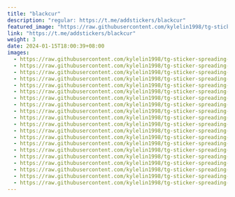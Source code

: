 ```yaml
---
title: "blackcur"
description: "regular: https://t.me/addstickers/blackcur"
featured_image: "https://raw.githubusercontent.com/kylelin1998/tg-sticker-spreading-worldwide-images/main/img/87ce962b-a04c-4819-be5f-59baab530f14.jpg"
link: "https://t.me/addstickers/blackcur"
weight: 3
date: 2024-01-15T18:00:39+08:00
images:
  - https://raw.githubusercontent.com/kylelin1998/tg-sticker-spreading-worldwide-images/main/img/87ce962b-a04c-4819-be5f-59baab530f14.jpg
  - https://raw.githubusercontent.com/kylelin1998/tg-sticker-spreading-worldwide-images/main/img/25ee9d49-6917-4ba0-8d0b-be5a93ba888c.jpg
  - https://raw.githubusercontent.com/kylelin1998/tg-sticker-spreading-worldwide-images/main/img/0a2ad2fc-3abd-49e4-867f-d75b18332abe.jpg
  - https://raw.githubusercontent.com/kylelin1998/tg-sticker-spreading-worldwide-images/main/img/af80ec17-2eb4-4f83-bd05-593d5805a570.jpg
  - https://raw.githubusercontent.com/kylelin1998/tg-sticker-spreading-worldwide-images/main/img/5f1839a3-50c6-4a20-b2bc-fc820b783a05.jpg
  - https://raw.githubusercontent.com/kylelin1998/tg-sticker-spreading-worldwide-images/main/img/2bb58c4a-cbcf-4981-b44c-f2f4cd5d6919.jpg
  - https://raw.githubusercontent.com/kylelin1998/tg-sticker-spreading-worldwide-images/main/img/4c870842-d546-47f8-9ac2-0ba59c2e6848.jpg
  - https://raw.githubusercontent.com/kylelin1998/tg-sticker-spreading-worldwide-images/main/img/dd2cc72f-de54-4c09-8017-3066e2138c9d.jpg
  - https://raw.githubusercontent.com/kylelin1998/tg-sticker-spreading-worldwide-images/main/img/ed4d3249-d76f-494b-ae64-e9a4d30db5b4.jpg
  - https://raw.githubusercontent.com/kylelin1998/tg-sticker-spreading-worldwide-images/main/img/cf6ee756-b6d1-404a-b330-91a1ea78b1c6.jpg
  - https://raw.githubusercontent.com/kylelin1998/tg-sticker-spreading-worldwide-images/main/img/6306da68-bad3-4efd-9ae3-a6789ee9b4c6.jpg
  - https://raw.githubusercontent.com/kylelin1998/tg-sticker-spreading-worldwide-images/main/img/54dcb72c-3e4b-4e70-ba57-e9fb57165bad.jpg
  - https://raw.githubusercontent.com/kylelin1998/tg-sticker-spreading-worldwide-images/main/img/e34b8542-13c5-4790-a4e8-b5f236984501.jpg
  - https://raw.githubusercontent.com/kylelin1998/tg-sticker-spreading-worldwide-images/main/img/2441a76f-5acd-428d-87be-88acbc15f9b6.jpg
  - https://raw.githubusercontent.com/kylelin1998/tg-sticker-spreading-worldwide-images/main/img/3f5a4821-94a3-430a-a2ac-e56af39a4bba.jpg
  - https://raw.githubusercontent.com/kylelin1998/tg-sticker-spreading-worldwide-images/main/img/34131c2b-1b76-4db7-8c56-b1f2eeaf6f43.jpg
  - https://raw.githubusercontent.com/kylelin1998/tg-sticker-spreading-worldwide-images/main/img/8609b387-eb0f-4041-a723-05c6afb40b7b.jpg
  - https://raw.githubusercontent.com/kylelin1998/tg-sticker-spreading-worldwide-images/main/img/d7847cc0-24e4-4728-a160-454d4e455c52.jpg
  - https://raw.githubusercontent.com/kylelin1998/tg-sticker-spreading-worldwide-images/main/img/5aef77a5-5633-4e99-9291-8c13fa0a28c4.jpg
  - https://raw.githubusercontent.com/kylelin1998/tg-sticker-spreading-worldwide-images/main/img/a91298ba-3efe-48b0-8404-8698326c5e10.jpg
---
```


